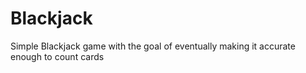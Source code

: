 # Blackjack
Simple Blackjack game with the goal of eventually making it accurate enough to count cards
